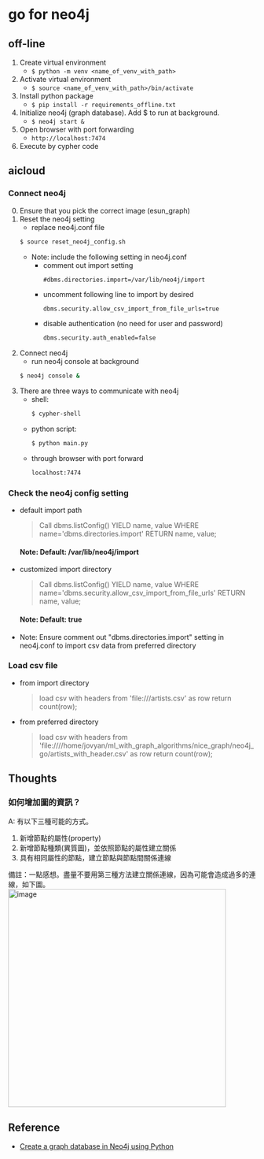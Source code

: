 # go for neo4j
## off-line
1. Create virtual environment
	- ```$ python -m venv <name_of_venv_with_path> ```
2. Activate virtual environment
	- ```$ source <name_of_venv_with_path>/bin/activate ```
3. Install python package
	- ```$ pip install -r requirements_offline.txt ```
4. Initialize neo4j (graph database). Add $ to run at background.
	- ```$ neo4j start &```
4. Open browser with port forwarding
	- ```http://localhost:7474```
5. Execute by cypher code

## aicloud
###  Connect neo4j
0. Ensure that you pick the correct image (esun_graph)
1. Reset the neo4j setting
	- replace neo4j.conf file
	```bash 
	$ source reset_neo4j_config.sh
	```
	- Note: include the following setting in neo4j.conf
		- comment out import setting
			```bash=
			#dbms.directories.import=/var/lib/neo4j/import
			```
		- uncomment following line to import by desired
			```bash
			dbms.security.allow_csv_import_from_file_urls=true
			```
		- disable authentication (no need for user and password)
			```bash
			dbms.security.auth_enabled=false
			```
2. Connect neo4j
	- run neo4j console at background
	```bash
	$ neo4j console &
	```
3. There are three ways to communicate with neo4j
	- shell: 
		```bash 
		$ cypher-shell 
		```
	- python script:
		```bash
		$ python main.py
		```
	- through browser with port forward 
		```bash
		localhost:7474
		```
### Check the neo4j config setting
- default import path
	> Call dbms.listConfig() YIELD name, value
				WHERE name='dbms.directories.import'
				RETURN name, value;

	#### Note: Default: /var/lib/neo4j/import
- customized import directory
	> Call dbms.listConfig() YIELD name, value
				WHERE name='dbms.security.allow_csv_import_from_file_urls'
				RETURN name, value;
	#### Note: Default: true
- Note: Ensure comment out "dbms.directories.import" setting in neo4j.conf to import csv data from preferred directory

### Load csv file 
- from import directory
	> load csv with headers from 'file:///artists.csv' as row return count(row);
- from preferred directory
	> load csv with headers from 'file:////home/jovyan/ml_with_graph_algorithms/nice_graph/neo4j_go/artists_with_header.csv' as row return count(row);


## Thoughts
### 
### 如何增加圖的資訊？  
A: 有以下三種可能的方式。  
1. 新增節點的屬性(property)
2. 新增節點種類(異質圖)，並依照節點的屬性建立關係
3. 具有相同屬性的節點，建立節點與節點間關係連線 

備註：一點感想。盡量不要用第三種方法建立關係連線，因為可能會造成過多的連線，如下圖。
<img width="443" alt="image" src="https://user-images.githubusercontent.com/10674490/195478800-c392de39-b61a-40e8-9897-9232c967d84b.png">


## Reference
- [Create a graph database in Neo4j using Python](https://towardsdatascience.com/create-a-graph-database-in-neo4j-using-python-4172d40f89c4)
 
 
